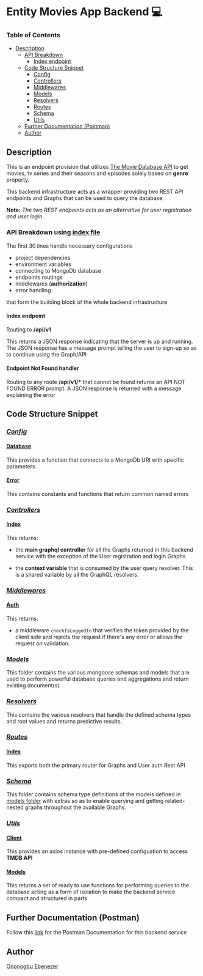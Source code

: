 # Entity Movies App Backend 💻

### Table of Contents

-   [Description](#description)
    -   [API Breakdown](#api-breakdown-using-index-file)
        -   [Index endpoint](#index-endpoint)
    -   [Code Structure Snippet](#code-structure-snippet)
        -   [Config](#config)
        -   [Controllers](#controllers)
        -   [Middlewares](#middlewares)
        -   [Models](#models)
        -   [Resolvers](#resolvers)
        -   [Routes](#routes)
        -   [Schema](#schema)
        -   [Utils](#utils)
    -   [Further Documentation (Postman)](#further-documentation-postman)
    -   [Author](#author)

## Description

This is an endpoint provision that utilizes [The Movie Database API](https://api.themoviedb.org/3) to get movies, tv series and their seasons and episodes solely based on **genre** property.

This backend infrastructure acts as a wrapper providing two REST API endpoints and Graphs that can be used to query the database.

**Note:**
_The two REST endpoints acts as an alternative for user registration and user login._

### API Breakdown using [index file](./src/index.js)

The first 30 lines handle necessary configurations

-   project dependencies
-   environment variables
-   connecting to MongoDb database
-   endpoints routings
-   middlewares (**authorization**)
-   error handling

that form the building block of the whole backend infrastructure

#### Index endpoint

Routing to **/api/v1**

This returns a JSON response indicating that the server is up and running. The JSON response has a message prompt telling the user to sign-up so as to continue using the Graph/API

#### Endpoint Not Found handler

Routing to any route **/api/v1/\*** that cannot be found returns an API NOT FOUND ERROR prompt. A JSON response is returned with a message explaining the error

## Code Structure Snippet

### _[Config](./src/config/)_

#### [Database](./src/config/database.js)

This provides a function that connects to a MongoDb URI with specific parameters

#### [Error](./src/config/errors.js)

This contains constants and functions that return common named errors

### _[Controllers](./src/controllers/)_

#### [Index](./src/controllers/index.js)

This returns:

-   the **main graphql controller** for all the Graphs returned in this backend service with the exception of the User registration and login Graphs

-   the **context variable** that is consumed by the user query resolver. This is a shared variable by all the GraphQL resolvers.

### _[Middlewares](./src/middlewares/)_

#### [Auth](./src/middlewares/auth.js)

This returns:

-   a middleware `checkIsLoggedIn` that verifies the token provided by the client side and rejects the request if there's any error or allows the request on validation.

### _[Models](./src/models)_

This folder contains the various mongoose schemas and models that are used to perform powerful database queries and aggregations and return existing document(s)

### _[Resolvers](./src/resolvers/)_

This contains the various resolvers that handle the defined schema types and root values and returns predictive results.

### _[Routes](./src/routes/)_

#### [Index](./src/routes/index.js)

This exports both the primary router for Graphs and User auth Rest API

### _[Schema](./src/schema/)_

This folder contains schema type definitions of the models defined in [models folder](./src/model) with extras so as to enable querying and getting related-nested graphs throughout the available Graphs.

### _[Utils](./src/utils)_

#### [Client](./src/utils/client/index.js)

This provides an axios instance with pre-defined configuation to access **TMDB API**

#### [Models](./src/utils/models/index.js)

This returns a set of ready to use functions for performing queries to the database acting as a form of isolation to make the backend service compact and structured in parts

## Further Documentation (Postman)

Follow this [link](https://doc.io.postman) for the Postman Documentation for this backend service

## Author

[Ononogbu Ebenezer](https://twitter.com/ceoCodes)
